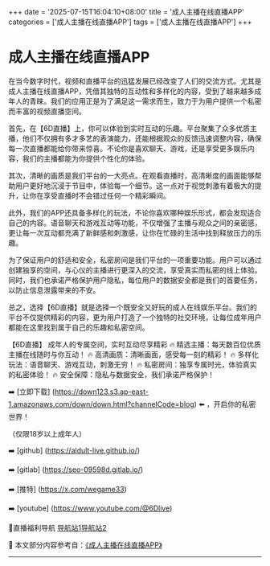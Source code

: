 +++
date = '2025-07-15T16:04:10+08:00'
title = '成人主播在线直播APP'
categories = ['成人主播在线直播APP']
tags = ['成人主播在线直播APP']
+++

# 成人主播在线直播APP

在当今数字时代，视频和直播平台的迅猛发展已经改变了人们的交流方式。尤其是成人主播在线直播APP，凭借其独特的互动性和多样化的内容，受到了越来越多成年人的青睐。我们的应用正是为了满足这一需求而生，致力于为用户提供一个私密而丰富的视频直播空间。

首先，在【6D直播】上，你可以体验到实时互动的乐趣。平台聚集了众多优质主播，他们不仅拥有多才多艺的表演能力，还能根据观众的反馈迅速调整内容，确保每一次直播都能给你带来惊喜。不论你是喜欢聊天、游戏，还是享受更多娱乐内容，我们的主播都能为你提供个性化的体验。

其次，清晰的画质是我们平台的一大亮点。在观看直播时，高清晰度的画面能够帮助用户更好地沉浸于节目中，体验每一个细节。这一点对于视觉刺激有着极大的提升，让你在享受直播时不会错过任何一个精彩瞬间。

此外，我们的APP还具备多样化的玩法，不论你喜欢哪种娱乐形式，都会发现适合自己的内容。语音聊天和游戏互动等功能，不仅增强了主播与观众之间的亲密感，更让每一次互动都充满了新鲜感和刺激感，让你在忙碌的生活中找到释放压力的乐趣。

为了保证用户的舒适和安全，私密房间是我们平台的一项重要功能。用户可以通过创建独享的空间，与心仪的主播进行更深入的交流，享受真实而私密的线上体验。同时，我们也承诺严格保护用户隐私，每位用户的数据安全都是我们的首要任务，以防止信息泄露带来的不安。

总之，选择【6D直播】就是选择一个既安全又好玩的成人在线娱乐平台。我们的平台不仅提供精彩的内容，更为用户打造了一个独特的社交环境，让每位成年用户都能在这里找到属于自己的乐趣和私密空间。

【6D直播】
成年人的专属空间，实时互动尽享精彩
🔥 精选主播：每天数百位优质主播在线随时与你互动！
🔥 高清画质：清晰画面，感受每一刻的精彩！
🔥 多样化玩法：语音聊天、游戏互动，刺激无穷！
🔥 私密房间：独享专属时光，体验真实的私密体验！
🔥 安全保障：隐私与数据安全，我们承诺严格保护！

➡️ [立即下载] (https://down123.s3.ap-east-1.amazonaws.com/down/down.html?channelCode=blog) ⬅️ ，开启你的私密世界！

（仅限18岁以上成年人）

➡️ [github] (https://aldult-live.github.io/)

➡️ [gitlab] (https://seo-09598d.gitlab.io/)

➡️ [推特] (https://x.com/wegame33)

➡️ [youtube] (https://www.youtube.com/@6Dlive)

🔞直播福利导航  [导航站1](https://webstack-86085a.gitlab.io/)[导航站2](https://onlygit123-2.github.io/)


📘 本文部分内容参考自：[《成人主播在线直播APP》](https://github.com/yumanse/yumanse)

---
